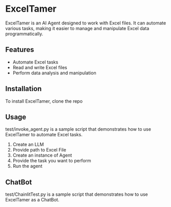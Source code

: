 # ExcelTamer

ExcelTamer is an AI Agent designed to work with Excel files. It can automate various tasks, making it easier to manage and manipulate Excel data programmatically.

## Features

- Automate Excel tasks
- Read and write Excel files
- Perform data analysis and manipulation

## Installation

To install ExcelTamer, clone the repo

## Usage

test/invoke_agent.py is a sample script that demonstrates how to use ExcelTamer to automate Excel tasks.

1. Create an LLM 
2. Provide path to Excel File
3. Create an instance of Agent
4. Provide the task you want to perform
5. Run the agent

## ChatBot

test/ChainlitTest.py is a sample script that demonstrates how to use ExcelTamer as a ChatBot.

 